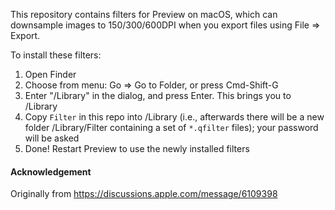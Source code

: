 This repository contains filters for Preview on macOS, which can
downsample images to 150/300/600DPI when you export files using
File => Export.

To install these filters:

1. Open Finder
2. Choose from menu: Go => Go to Folder, or press Cmd-Shift-G
3. Enter "/Library" in the dialog, and press Enter. This brings you to /Library
4. Copy `Filter` in this repo into /Library (i.e., afterwards there will be a new folder /Library/Filter containing a set of `*.qfilter` files); your password will be asked
5. Done! Restart Preview to use the newly installed filters

#### Acknowledgement

Originally from https://discussions.apple.com/message/6109398
